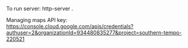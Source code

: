 To run server: http-server .

Managing maps API key: https://console.cloud.google.com/apis/credentials?authuser=2&organizationId=934480835277&project=southern-tempo-220521

